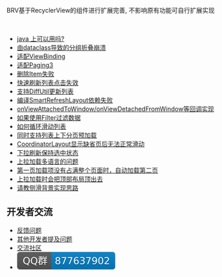BRV基于RecyclerView的组件进行扩展完善, 不影响原有功能可自行扩展实现

<br>

- [java 上可以用吗?](https://github.com/liangjingkanji/BRV/issues/180)
- [由dataclass导致的分组折叠崩溃](https://github.com/liangjingkanji/BRV/issues/79)
- [适配ViewBinding](https://github.com/liangjingkanji/BRV/issues/71)
- [适配Paging3](https://github.com/liangjingkanji/BRV/issues/73)
- [删除Item失败](https://github.com/liangjingkanji/BRV/issues/68)
- [快速刷新列表点击失效](https://github.com/liangjingkanji/BRV/issues/67)
- [支持DiffUtil更新列表](https://github.com/liangjingkanji/BRV/issues/64)
- [编译SmartRefreshLayout依赖失败](https://github.com/liangjingkanji/BRV/issues/85)
- [onViewAttachedToWindow/onViewDetachedFromWindow等回调实现](https://github.com/liangjingkanji/BRV/issues/81)
- [如果使用Filter过滤数据](https://github.com/liangjingkanji/BRV/issues/105)
- [如何循环滑动列表](https://github.com/liangjingkanji/BRV/issues/109)
- [同时支持列表上下分页预加载](https://github.com/liangjingkanji/BRV/issues/114)
- [CoordinatorLayout显示缺省页后无法正常滑动](https://github.com/liangjingkanji/BRV/issues/152)
- [下拉刷新保持选中状态](https://github.com/liangjingkanji/BRV/issues/173)
- [上拉加载多语言的问题](https://github.com/liangjingkanji/BRV/issues/212)
- [第一页加载项没有占满整个页面时，自动加载第二页](https://github.com/liangjingkanji/BRV/issues/206)
- [上拉加载时会把顶部布局顶出去](https://github.com/liangjingkanji/BRV/issues/192)
- [请教侧滑背景实现思路](https://github.com/liangjingkanji/BRV/issues/158)

## 开发者交流

- [反馈问题](https://github.com/liangjingkanji/BRV/issues)
- [其他开发者提及问题](https://github.com/liangjingkanji/BRV/issues)
- [交流社区](https://github.com/liangjingkanji/BRV/discussions)
- <a href="https://raw.githubusercontent.com/liangjingkanji/liangjingkanji/master/img/group-qrcode.png"><img src="https://raw.githubusercontent.com/liangjingkanji/liangjingkanji/master/img/group.svg"/></a>
